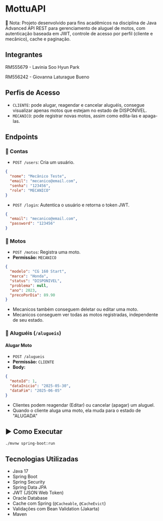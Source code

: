 # MottuAPI
📌 Nota: Projeto desenvolvido para fins acadêmicos na disciplina de Java Advanced
API REST para gerenciamento de aluguel de motos, com autenticação baseada em JWT, controle de acesso por perfil (cliente e mecânico), cache e paginação.

## Integrantes
RM555679 - Lavinia Soo Hyun Park

RM556242 - Giovanna Laturague Bueno

## Perfis de Acesso

- `CLIENTE`: pode alugar, reagendar e cancelar aluguéis, consegue visualizar apenas motos que estejam no estado de DISPONÍVEL.
- `MECANICO`: pode registrar novas motos, assim como edita-las e apaga-las.

## Endpoints

### 🔐 Contas
- `POST /users`: Cria um usuário.
```json
{
  "nome": "Mecânico Teste",
  "email": "mecanico@email.com",
  "senha": "123456",
  "role": "MECANICO"
}
```
- `POST /login`: Autentica o usuário e retorna o token JWT.
```json
{
  "email": "mecanico@email.com",
  "password": "123456"
}
```

### 🛵 Motos
- `POST /motos`: Registra uma moto.
- **Permissão:** `MECANICO`
```json
{
  "modelo": "CG 160 Start",
  "marca": "Honda",
  "status": "DISPONIVEL",
  "problema": null,
  "ano": 2023,
  "precoPorDia": 89.90
}
```
- Mecanicos também conseguem deletar ou editar uma moto.
- Mecanicos conseguem ver todas as motos registradas, independente de seu estado.

### 📅 Aluguéis (`/alugueis`)

#### Alugar Moto

- `POST /alugueis`
- **Permissão:** `CLIENTE`
- **Body:**
```json
{
  "motoId": 1,
  "dataInicio": "2025-05-30",
  "dataFim": "2025-06-05"
}
```
- Clientes podem reagendar (Editar) ou cancelar (apagar) um aluguel.
- Quando o cliente aluga uma moto, ela muda para o estado de "ALUGADA"

## ▶️ Como Executar
```bash
./mvnw spring-boot:run
```
## Tecnologias Utilizadas

- Java 17
- Spring Boot
- Spring Security
- Spring Data JPA
- JWT (JSON Web Token)
- Oracle Database
- Cache com Spring (`@Cacheable`, `@CacheEvict`)
- Validações com Bean Validation (Jakarta)
- Maven
